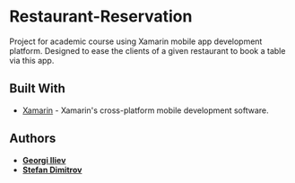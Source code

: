 # Restaurant-Reservation
Project for academic course using Xamarin mobile app development platform. Designed to ease the clients of a given restaurant to book a table via this app.

## Built With

* [Xamarin](https://www.xamarin.com/) - Xamarin's cross-platform mobile development software.

## Authors

* **[Georgi Iliev](https://github.com/GeorgiIliev95)**
* **[Stefan Dimitrov](https://github.com/StefanDimitrov95)**

